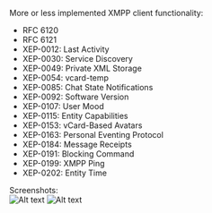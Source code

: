 More or less implemented XMPP client functionality:
* RFC 6120
* RFC 6121
* XEP-0012: Last Activity
* XEP-0030: Service Discovery
* XEP-0049: Private XML Storage
* XEP-0054: vcard-temp
* XEP-0085: Chat State Notifications
* XEP-0092: Software Version
* XEP-0107: User Mood
* XEP-0115: Entity Capabilities
* XEP-0153: vCard-Based Avatars
* XEP-0163: Personal Eventing Protocol
* XEP-0184: Message Receipts
* XEP-0191: Blocking Command
* XEP-0199: XMPP Ping
* XEP-0202: Entity Time


Screenshots:<br/>
![Alt text](https://raw.githubusercontent.com/jfechn/YetAnotherXmppClient/master/login.png "Login view")
![Alt text](https://raw.githubusercontent.com/jfechn/YetAnotherXmppClient/master/main.png "Main view")
